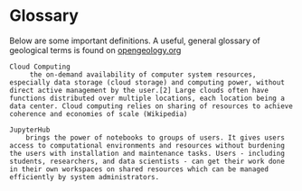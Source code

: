 # Glossary

Below are some important definitions. A useful, general glossary of geological terms is found on [opengeology.org](https://opengeology.org/textbook/glossary/)


```{glossary}
Cloud Computing
     the on-demand availability of computer system resources, especially data storage (cloud storage) and computing power, without direct active management by the user.[2] Large clouds often have functions distributed over multiple locations, each location being a data center. Cloud computing relies on sharing of resources to achieve coherence and economies of scale (Wikipedia)

JupyterHub 
    brings the power of notebooks to groups of users. It gives users access to computational environments and resources without burdening the users with installation and maintenance tasks. Users - including students, researchers, and data scientists - can get their work done in their own workspaces on shared resources which can be managed efficiently by system administrators.

```



